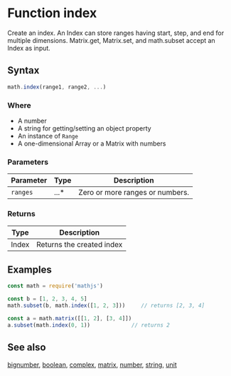 <!-- Note: This file is automatically generated from source code comments. Changes made in this file will be overridden. -->

# Function index

Create an index. An Index can store ranges having start, step, and end
for multiple dimensions.
Matrix.get, Matrix.set, and math.subset accept an Index as input.


## Syntax

```js
math.index(range1, range2, ...)
```

### Where

- A number
- A string for getting/setting an object property
- An instance of `Range`
- A one-dimensional Array or a Matrix with numbers

### Parameters

Parameter | Type | Description
--------- | ---- | -----------
`ranges` | ...* | Zero or more ranges or numbers.

### Returns

Type | Description
---- | -----------
Index | Returns the created index


## Examples

```js
const math = require('mathjs')

const b = [1, 2, 3, 4, 5]
math.subset(b, math.index([1, 2, 3]))     // returns [2, 3, 4]

const a = math.matrix([[1, 2], [3, 4]])
a.subset(math.index(0, 1))             // returns 2
```


## See also

[bignumber](bignumber.md),
[boolean](boolean.md),
[complex](complex.md),
[matrix](matrix.md),
[number](number.md),
[string](string.md),
[unit](unit.md)
